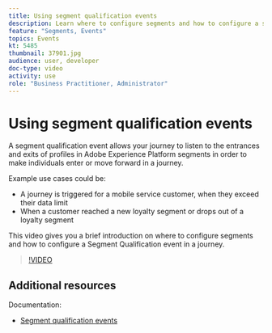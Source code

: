 ```yaml
---
title: Using segment qualification events
description: Learn where to configure segments and how to configure a segment qualification event in a journey.
feature: "Segments, Events"
topics: Events
kt: 5485
thumbnail: 37901.jpg
audience: user, developer
doc-type: video
activity: use
role: "Business Practitioner, Administrator"
---
```


# Using segment qualification events

A segment qualification event allows your journey to listen to the entrances and exits of profiles in Adobe Experience Platform segments in order to make individuals enter or move forward in a journey.

Example use cases could be:

* A journey is triggered for a mobile service customer, when they exceed their data limit
* When a customer reached a new loyalty segment or drops out of a loyalty segment

This video gives you a brief introduction on where to configure segments and how to configure a Segment Qualification event in a journey.

>[!VIDEO](https://video.tv.adobe.com/v/37901?quality=12)

## Additional resources

Documentation:

* [Segment qualification events](https://docs.adobe.com/content/help/en/journeys/using/building-journeys/about-journey-building/events-activities/segment-qualification-events.html)
